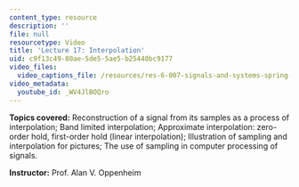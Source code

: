 ```yaml
---
content_type: resource
description: ''
file: null
resourcetype: Video
title: 'Lecture 17: Interpolation'
uid: c9f13c49-80ae-5de5-5ae5-b25440bc9177
video_files:
  video_captions_file: /resources/res-6-007-signals-and-systems-spring-2011/video-lectures/lecture-17-interpolation/WV4JlBOQro.vtt
video_metadata:
  youtube_id: _WV4JlBOQro
---
```


**Topics covered:** Reconstruction of a signal from its samples as a process of interpolation; Band limited interpolation; Approximate interpolation: zero-order hold, first-order hold (linear interpolation); Illustration of sampling and interpolation for pictures; The use of sampling in computer processing of signals.

**Instructor:** Prof. Alan V. Oppenheim